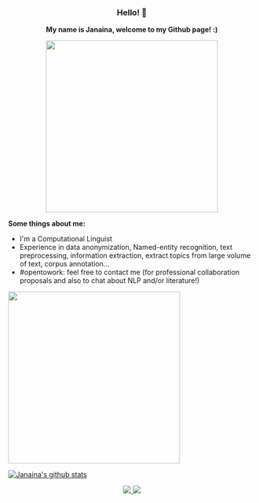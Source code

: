 <h3 align='center'> Hello! 👋 </h3>

<p align='center'><b>My name is Janaina, welcome to my Github page! :)</b></p> 

<p align='center'>
  <a href="#"><img src="https://ibb.co/x7yFBq9" width="350"></a>
</p>

**Some things about me:**
- I'm a Computational Linguist
- Experience in data anonymization, Named-entity recognition, text preprocessing, information extraction, extract topics from large volume of text, corpus annotation... 
- #opentowork: feel free to contact me (for professional collaboration proposals and also to chat about NLP and/or literature!)


<a href="#"><img src="https://github-readme-stats.vercel.app/api/top-langs/?username=janasabino&layout=compact" width="350"></a>


[![Janaina's github stats](https://github-readme-stats.vercel.app/api?username=janasabino)](https://github.com/janasabino/github-readme-stats)

<p align='center'>
  <a href="https://www.linkedin.com/in/janasabino/">
    <img src="https://img.shields.io/badge/linkedin-%230077B5.svg?&style=for-the-badge&logo=linkedin&logoColor=white" />
  </a>
  <a href="mailto:janasabino@gmail.com">
    <img src="https://img.shields.io/badge/Email-%23D14836.svg?&style=for-the-badge&logo=gmail&logoColor=white" /> 
  </a>
</p>
